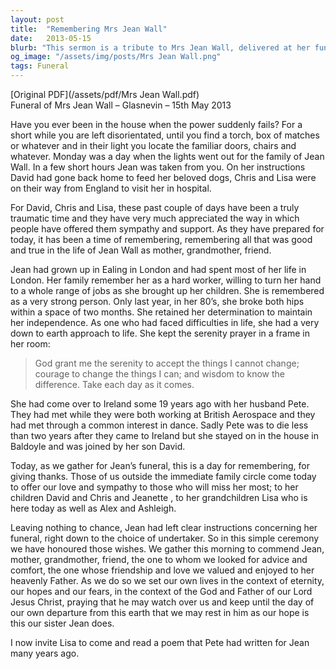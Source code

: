 ```yaml
---
layout: post
title:  "Remembering Mrs Jean Wall"
date:   2013-05-15
blurb: "This sermon is a tribute to Mrs Jean Wall, delivered at her funeral. It highlights her strength, determination, and down-to-earth approach to life. It also acknowledges the support and sympathy offered to her family during this difficult time."
og_image: "/assets/img/posts/Mrs Jean Wall.png"
tags: Funeral
---
```

[Original PDF](/assets/pdf/Mrs Jean Wall.pdf)    
Funeral of Mrs Jean Wall – Glasnevin – 15th May 2013

Have you ever been in the house when the power suddenly fails? For a short while you are left disorientated, until you find a torch, box of matches or whatever and in their light you locate the familiar doors, chairs and whatever. Monday was a day when the lights went out for the family of Jean Wall. In a few short hours Jean was taken from you. On her instructions David had gone back home to feed her beloved dogs, Chris and Lisa were on their way from England to visit her in hospital.

For David, Chris and Lisa, these past couple of days have been a truly traumatic time and they have very much appreciated the way in which people have offered them sympathy and support. As they have prepared for today, it has been a time of remembering, remembering all that was good and true in the life of Jean Wall as mother, grandmother, friend.

Jean had grown up in Ealing in London and had spent most of her life in London. Her family remember her as a hard worker, willing to turn her hand to a whole range of jobs as she brought up her children. She is remembered as a very strong person. Only last year, in her 80’s, she broke both hips within a space of two months. She retained her determination to maintain her independence. As one who had faced difficulties in life, she had a very down to earth approach to life. She kept the serenity prayer in a frame in her room:

> God grant me the serenity to accept the things I cannot change; courage to change the things I can; and wisdom to know the difference. Take each day as it comes.

She had come over to Ireland some 19 years ago with her husband Pete. They had met while they were both working at British Aerospace and they had met through a common interest in dance. Sadly Pete was to die less than two years after they came to Ireland but she stayed on in the house in Baldoyle and was joined by her son David.

Today, as we gather for Jean’s funeral, this is a day for remembering, for giving thanks. Those of us outside the immediate family circle come today to offer our love and sympathy to those who will miss her most; to her children David and Chris and Jeanette , to her grandchildren Lisa who is here today as well as Alex and Ashleigh.

Leaving nothing to chance, Jean had left clear instructions concerning her funeral, right down to the choice of undertaker. So in this simple ceremony we have honoured those wishes. We gather this morning to commend Jean, mother, grandmother, friend, the one to whom we looked for advice and comfort, the one whose friendship and love we valued and enjoyed to her heavenly Father. As we do so we set our own lives in the context of eternity, our hopes and our fears, in the context of the God and Father of our Lord Jesus Christ, praying that he may watch over us and keep until the day of our own departure from this earth that we may rest in him as our hope is this our sister Jean does.

I now invite Lisa to come and read a poem that Pete had written for Jean many years ago.
